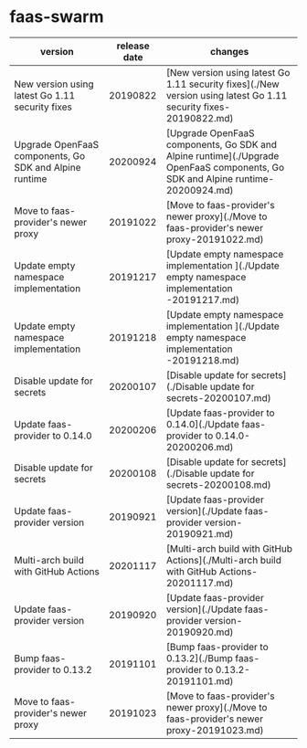 # faas-swarm	


|version|release date|changes|
|---|---|---|
|New version using latest Go 1.11 security fixes|20190822|[New version using latest Go 1.11 security fixes](./New version using latest Go 1.11 security fixes-20190822.md)|
|Upgrade OpenFaaS components, Go SDK and Alpine runtime|20200924|[Upgrade OpenFaaS components, Go SDK and Alpine runtime](./Upgrade OpenFaaS components, Go SDK and Alpine runtime-20200924.md)|
|Move to faas-provider's newer proxy|20191022|[Move to faas-provider's newer proxy](./Move to faas-provider's newer proxy-20191022.md)|
|Update empty namespace implementation |20191217|[Update empty namespace implementation ](./Update empty namespace implementation -20191217.md)|
|Update empty namespace implementation |20191218|[Update empty namespace implementation ](./Update empty namespace implementation -20191218.md)|
|Disable update for secrets|20200107|[Disable update for secrets](./Disable update for secrets-20200107.md)|
|Update faas-provider to 0.14.0|20200206|[Update faas-provider to 0.14.0](./Update faas-provider to 0.14.0-20200206.md)|
|Disable update for secrets|20200108|[Disable update for secrets](./Disable update for secrets-20200108.md)|
|Update faas-provider version|20190921|[Update faas-provider version](./Update faas-provider version-20190921.md)|
|Multi-arch build with GitHub Actions|20201117|[Multi-arch build with GitHub Actions](./Multi-arch build with GitHub Actions-20201117.md)|
|Update faas-provider version|20190920|[Update faas-provider version](./Update faas-provider version-20190920.md)|
|Bump faas-provider to 0.13.2|20191101|[Bump faas-provider to 0.13.2](./Bump faas-provider to 0.13.2-20191101.md)|
|Move to faas-provider's newer proxy|20191023|[Move to faas-provider's newer proxy](./Move to faas-provider's newer proxy-20191023.md)|
